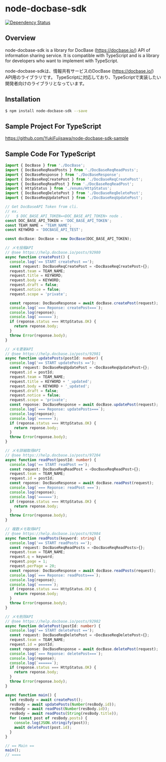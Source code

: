 # node-docbase-sdk 

[![Dependency Status](https://beta.gemnasium.com/badges/github.com/YukiFujisawa/node-docbase-sdk.svg)](https://beta.gemnasium.com/projects/github.com/YukiFujisawa/node-docbase-sdk)

## Overview

node-docbase-sdk is a library for DocBase (https://docbase.io/) API of information sharing service.
It is compatible with TypeScript and is a library for developers who want to implement with TypeScript.

node-docbase-sdkは、情報共有サービスのDocBase (https://docbase.io/) API用のライブラリです。
TypeScriptに対応しており、TypeScriptで実装したい開発者向けのライブラリとなっています。

## Installation

```bash
$ npm install node-docbase-sdk --save
```

## Sample Project For TypeScript

https://github.com/YukiFujisawa/node-docbase-sdk-sample

## Sample Code For TypeScript

```typescript
import { DocBase } from './DocBase';
import { DocBaseReqReadPosts } from './DocBaseReqReadPosts';
import { DocBaseResponse } from './DocBaseResponse';
import { DocBaseReqCreatePost } from './DocBaseReqCreatePost';
import { DocBaseReqReadPost } from './DocBaseReqReadPost';
import { HttpStatus } from './enums/HttpStatus';
import { DocBaseReqDeletePost } from './DocBaseReqDeletePost';
import { DocBaseReqUpdatePost } from './DocBaseReqUpdatePost';

// Get DocBaseAPI Token from cli.
// ex.
//   $ DOC_BASE_API_TOKEN=<DOC_BASE_API_TOKEN> node .
const DOC_BASE_API_TOKEN = 'DOC_BASE_API_TOKEN';
const TEAM_NAME = 'TEAM_NAME';
const KEYWORD = 'DOCBASE_API_TEST';

const docBase: DocBase = new DocBase(DOC_BASE_API_TOKEN);

// メモ投稿API
// @see https://help.docbase.io/posts/92980
async function createPost() {
  console.log('== START createPost ==');
  const request: DocBaseReqCreatePost = <DocBaseReqCreatePost>{};
  request.team = TEAM_NAME;
  request.title = KEYWORD;
  request.body = KEYWORD;
  request.draft = false;
  request.notice = false;
  request.scope = 'private';

  const reponse: DocBaseResponse = await docBase.createPost(request);
  console.log(`=== Reponse: createPost===`);
  console.log(reponse);
  console.log(`======`);
  if (reponse.status === HttpStatus.OK) {
    return reponse.body;
  }
  throw Error(reponse.body);
}

// メモ更新API
// @see https://help.docbase.io/posts/92981
async function updatePosts(postId: number) {
  console.log('== START updatePosts ==');
  const request: DocBaseReqUpdatePost = <DocBaseReqUpdatePost>{};
  request.id = postId;
  request.team = TEAM_NAME;
  request.title = KEYWORD + '_updated';
  request.body = KEYWORD + '_updated';
  request.draft = false;
  request.notice = false;
  request.scope = 'private';
  const reponse: DocBaseResponse = await docBase.updatePost(request);
  console.log(`=== Reponse: updatePosts===`);
  console.log(reponse);
  console.log(`======`);
  if (reponse.status === HttpStatus.OK) {
    return reponse.body;
  }
  throw Error(reponse.body);
}

// メモ詳細取得API
// @see https://help.docbase.io/posts/97204
async function readPost(postId: number) {
  console.log('== START readPost ==');
  const request: DocBaseReqReadPost = <DocBaseReqReadPost>{};
  request.team = TEAM_NAME;
  request.id = postId;
  const reponse: DocBaseResponse = await docBase.readPost(request);
  console.log(`=== Reponse: readPost ===`);
  console.log(reponse);
  console.log('======');
  if (reponse.status === HttpStatus.OK) {
    return reponse.body;
  }
  throw Error(reponse.body);
}

// 複数メモ取得API
// @see https://help.docbase.io/posts/92984
async function readPosts(keyword: string) {
  console.log('== START readPosts ==');
  const request: DocBaseReqReadPosts = <DocBaseReqReadPosts>{};
  request.team = TEAM_NAME;
  request.q = keyword;
  request.page = 1;
  request.perPage = 20;
  const reponse: DocBaseResponse = await docBase.readPosts(request);
  console.log(`=== Reponse: readPosts===`);
  console.log(reponse);
  console.log(`======`);
  if (reponse.status === HttpStatus.OK) {
    return reponse.body;
  }
  throw Error(reponse.body);
}

// メモ削除API
// @see https://help.docbase.io/posts/92982
async function deletePost(postId: number) {
  console.log('== START deletePost ==');
  const request: DocBaseReqDeletePost = <DocBaseReqDeletePost>{};
  request.team = TEAM_NAME;
  request.id = postId;
  const reponse: DocBaseResponse = await docBase.deletePost(request);
  console.log(`=== Reponse: deletePost===`);
  console.log(reponse);
  console.log(`======`);
  if (reponse.status === HttpStatus.OK) {
    return reponse.body;
  }
  throw Error(reponse.body);
}

async function main() {
  let resBody = await createPost();
  resBody = await updatePosts(Number(resBody.id));
  resBody = await readPost(Number(resBody.id));
  resBody = await readPosts(String(resBody.title));
  for (const post of resBody.posts) {
    console.log(JSON.stringify(post));
    await deletePost(post.id);
  }
}

// == Main ==
main();
// ====

```
